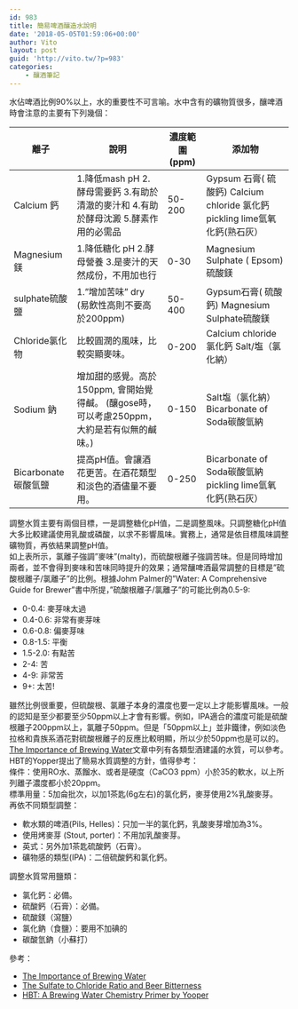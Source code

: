 ```yaml
---
id: 983
title: 簡易啤酒釀造水說明
date: '2018-05-05T01:59:06+00:00'
author: Vito
layout: post
guid: 'http://vito.tw/?p=983'
categories:
    - 釀酒筆記
---
```


水佔啤酒比例90%以上，水的重要性不可言喻。水中含有的礦物質很多，釀啤酒時會注意的主要有下列幾個：


| 離子  | 說明 | 濃度範圍(ppm) | 添加物 |
|---|---|---|---|
| Calcium 鈣 |1.降低mash pH    2.酵母需要鈣    3.有助於清澈的麥汁和    4.有助於酵母沈澱    5.酵素作用的必需品 | 50-200 | Gypsum 石膏( 硫酸鈣)    Calcium chloride 氯化鈣    pickling lime氫氧化鈣(熟石灰） | 
| Magnesium 鎂 |  1.降低糖化 pH    2.酵母營養    3.是麥汁的天然成份，不用加也行 | 0-30 | Magnesium Sulphate ( Epsom) 硫酸鎂 |
| sulphate硫酸鹽 |1.”增加苦味” dry    (易飲性高則不要高於200ppm) | 50-400 | Gypsum石膏( 硫酸鈣)    Magnesium Sulphate硫酸鎂 | 
| Chloride氯化物 | 比較圓潤的風味，比較突顯麥味。 | 0-200 | Calcium chloride氯化鈣    Salt/塩（氯化納） |
| Sodium 鈉 | 增加甜的感覺。高於150ppm, 會開始覺得鹹。   (釀gose時，可以考慮250ppm，大約是若有似無的鹹味。) | 0-150 | Salt塩（氯化納）    Bicarbonate of Soda碳酸氫納 |
| Bicarbonate碳酸氫鹽 | 提高pH值。會讓酒花更苦。在酒花類型和淡色的酒儘量不要用。 | 0-250 | Bicarbonate of Soda碳酸氫納    pickling lime氫氧化鈣(熟石灰） |

調整水質主要有兩個目標，一是調整糖化pH值，二是調整風味。只調整糖化pH值大多比較建議使用乳酸或磷酸，以求不影響風味。實務上，通常是依目標風味調整礦物質，再依結果調整pH值。  
如上表所示，氯離子強調”麥味”(malty)，而硫酸根離子強調苦味。但是同時增加兩者，並不會得到麥味和苦味同時提升的效果；通常釀啤酒最常調整的目標是”硫酸根離子/氯離子”的比例。根據Johm Palmer的”Water: A Comprehensive Guide for Brewer”書中所提，”硫酸根離子/氯離子”的可能比例為0.5-9:

- 0-0.4: 麥芽味太過
- 0.4-0.6: 非常有麥芽味
- 0.6-0.8: 偏麥芽味
- 0.8-1.5: 平衡
- 1.5-2.0: 有點苦
- 2-4: 苦
- 4-9: 非常苦
- 9+: 太苦!

雖然比例很重要，但硫酸根、氯離子本身的濃度也要一定以上才能影響風味。一般的認知是至少都要至少50ppm以上才會有影響。例如，IPA適合的濃度可能是硫酸根離子200ppm以上，氯離子50ppm。但是「50ppm以上」並非鐵律，例如淡色拉格和貴族系酒花對硫酸根離子的反應比較明顯，所以少於50ppm也是可以的。  
[The Importance of Brewing Water](https://www.homebrewtalk.com/importance-brewing-water.html)文章中列有各類型酒建議的水質，可以參考。  
HBT的Yopper提出了簡易水質調整的方針，值得參考：  
條件：使用RO水、蒸餾水、或者是硬度（CaCO3 ppm）小於35的軟水，以上所列離子濃度都小於20ppm。  
標準用量：5加侖批次，以加1茶匙(6g左右)的氯化鈣，麥芽使用2%乳酸麥芽。  
再依不同類型調整：

- 軟水類的啤酒(Pils, Helles)：只加一半的氯化鈣，乳酸麥芽增加為3%。
- 使用烤麥芽 (Stout, porter)：不用加乳酸麥芽。
- 英式：另外加1茶匙硫酸鈣（石膏）。
- 礦物感的類型(IPA)：二倍硫酸鈣和氯化鈣。

調整水質常用鹽類：

- 氯化鈣：必備。
- 硫酸鈣（石膏）：必備。
- 硫酸鎂（瀉鹽）
- 氯化鈉（食鹽）：要用不加碘的
- 碳酸氫鈉（小蘇打）

參考：

- [The Importance of Brewing Water](https://www.homebrewtalk.com/importance-brewing-water.html)
- [The Sulfate to Chloride Ratio and Beer Bitterness](http://beersmith.com/blog/2016/02/11/the-sulfate-to-chloride-ratio-and-beer-bitterness/)
- [HBT: A Brewing Water Chemistry Primer by Yooper](https://www.homebrewtalk.com/forum/threads/a-brewing-water-chemistry-primer.198460/)